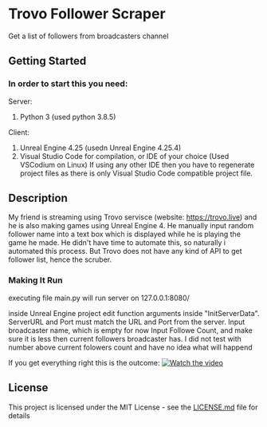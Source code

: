 # Trovo Follower Scraper 

Get a list of followers from broadcasters channel

## Getting Started

### In order to start this you need:

Server:
1. Python 3 (used python 3.8.5)

Client:
1. Unreal Engine 4.25 (usedn Unreal Engine 4.25.4)
2. Visual Studio Code for compilation, or IDE of your choice (Used VSCodium on Linux)
If using any other IDE then you have to regenerate project files as there is only Visual Studio Code compatible project file. 

## Description
My friend is streaming using Trovo servisce (website: https://trovo.live) and he is also making games using Unreal Engine 4. He manually input random follower name into a text box which is displayed while he is playing the game he made. He didn't have time to automate this, so naturally i automated this process. But Trovo does not have any kind of API to get follower list, hence the scruber.  

### Making It Run

executing file main.py will run server on 127.0.0.1:8080/

inside Unreal Engine project edit function arguments inside "InitServerData". ServerURL and Port must match the URL and Port from the server. 
Input broadcaster name, which is empty for now
Input Followe Count, and make sure it is less then current followers broadcaster has. I did not test with number above current folowers count and have no idea what will happend

If you get everything right this is the outcome:
[![Watch the video](https://img.youtube.com/vi/dMSLNR9mPzs/maxresdefault.jpg)](https://youtu.be/dMSLNR9mPzs)

## License

This project is licensed under the MIT License - see the [LICENSE.md](LICENSE.md) file for details
